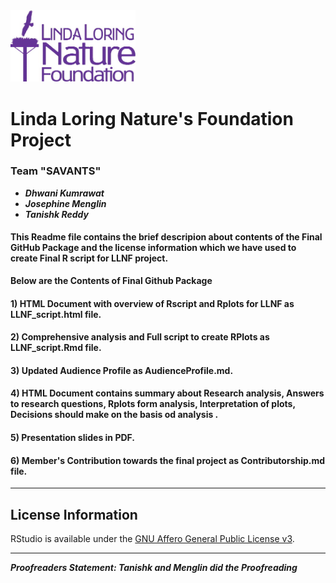  
<img src="https://github.com/JosephineQiu/ISQA8086-Team1/blob/master/Final_Github_package_LLNF/LLNFLogoOneColorWeb.jpg" width=200px />

# Linda Loring Nature's Foundation Project

### Team **"SAVANTS"**
* **_Dhwani Kumrawat_**
* **_Josephine Menglin_**
* **_Tanishk Reddy_**

#### This Readme file contains the brief descripion about contents of the Final GitHub Package and the license information which we have used to create Final R script for LLNF project.

**Below are the Contents of Final Github Package**

#### 1) HTML Document with overview of Rscript and Rplots for LLNF as **LLNF_script.html** file.
#### 2) Comprehensive analysis and Full script to create RPlots as **LLNF_script.Rmd** file.
#### 3) Updated Audience Profile as **AudienceProfile.md**.
#### 4) HTML Document contains summary about Research analysis, Answers to research questions, Rplots form analysis, Interpretation of plots, Decisions should make on the basis od analysis .
#### 5) Presentation slides in PDF.
#### 6) Member's Contribution towards the final project as Contributorship.md file.
---

## License Information
RStudio is available under the [GNU Affero General Public License v3](http://www.gnu.org/licenses/agpl-3.0-standalone.html).


---
**_Proofreaders Statement: Tanishk and Menglin did the Proofreading_**
